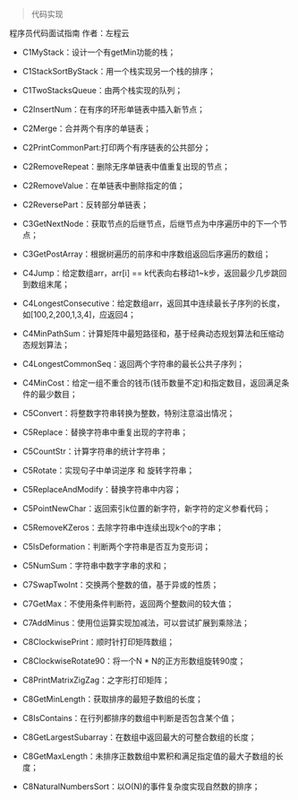 >代码实现

程序员代码面试指南 作者：左程云

- C1MyStack：设计一个有getMin功能的栈；

- C1StackSortByStack：用一个栈实现另一个栈的排序；

- C1TwoStacksQueue：由两个栈实现的队列；

- C2InsertNum：在有序的环形单链表中插入新节点；

- C2Merge：合并两个有序的单链表；

- C2PrintCommonPart:打印两个有序链表的公共部分；

- C2RemoveRepeat：删除无序单链表中值重复出现的节点；

- C2RemoveValue：在单链表中删除指定的值；

- C2ReversePart：反转部分单链表；

- C3GetNextNode：获取节点的后继节点，后继节点为中序遍历中的下一个节点；

- C3GetPostArray：根据树遍历的前序和中序数组返回后序遍历的数组；

- C4Jump：给定数组arr，arr[i] == k代表向右移动1~k步，返回最少几步跳回到数组末尾；

- C4LongestConsecutive：给定数组arr，返回其中连续最长子序列的长度，如[100,2,200,1,3,4]，应返回4；

- C4MinPathSum：计算矩阵中最短路径和，基于经典动态规划算法和压缩动态规划算法；

- C4LongestCommonSeq：返回两个字符串的最长公共子序列；

- C4MinCost：给定一组不重合的钱币(钱币数量不定)和指定数目，返回满足条件的最少数目；

- C5Convert：将整数字符串转换为整数，特别注意溢出情况；

- C5Replace：替换字符串中重复出现的字符串；

- C5CountStr：计算字符串的统计字符串；

- C5Rotate：实现句子中单词逆序 和 旋转字符串；

- C5ReplaceAndModify：替换字符串中内容；

- C5PointNewChar：返回索引k位置的新字符，新字符的定义参看代码；

- C5RemoveKZeros：去除字符串中连续出现k个o的字串；

- C5IsDeformation：判断两个字符串是否互为变形词；

- C5NumSum：字符串中数字字串的求和；

- C7SwapTwoInt：交换两个整数的值，基于异或的性质；

- C7GetMax：不使用条件判断符，返回两个整数间的较大值；

- C7AddMinus：使用位运算实现加减法，可以尝试扩展到乘除法；

- C8ClockwisePrint：顺时针打印矩阵数组；

- C8ClockwiseRotate90：将一个N * N的正方形数组旋转90度；

- C8PrintMatrixZigZag：之字形打印矩阵；

- C8GetMinLength：获取排序的最短子数组的长度；

- C8IsContains：在行列都排序的数组中判断是否包含某个值；

- C8GetLargestSubarray：在数组中返回最大的可整合数组的长度；

- C8GetMaxLength：未排序正数数组中累积和满足指定值的最大子数组的长度；

- C8NaturalNumbersSort：以O(N)的事件复杂度实现自然数的排序；

